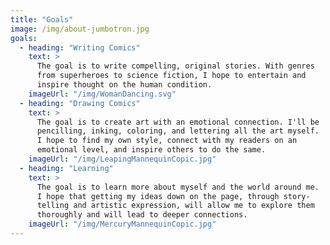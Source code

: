 ```yaml
---
title: "Goals"
image: /img/about-jumbotron.jpg
goals:
  - heading: "Writing Comics"
    text: >
      The goal is to write compelling, original stories. With genres
      from superheroes to science fiction, I hope to entertain and
      inspire thought on the human condition.
    imageUrl: "/img/WomanDancing.svg"
  - heading: "Drawing Comics"
    text: >
      The goal is to create art with an emotional connection. I'll be
      pencilling, inking, coloring, and lettering all the art myself.
      I hope to find my own style, connect with my readers on an 
      emotional level, and inspire others to do the same.
    imageUrl: "/img/LeapingMannequinCopic.jpg"
  - heading: "Learning"
    text: >
      The goal is to learn more about myself and the world around me.
      I hope that getting my ideas down on the page, through story-
      telling and artistic expression, will allow me to explore them
      thoroughly and will lead to deeper connections.
    imageUrl: "/img/MercuryMannequinCopic.jpg"
---
```

